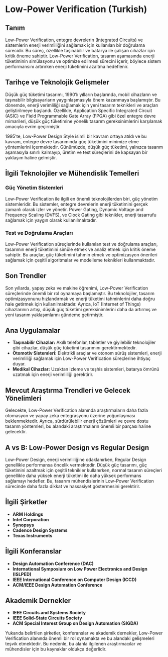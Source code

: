 # Low-Power Verification (Turkish)

## Tanım

Low-Power Verification, entegre devrelerin (Integrated Circuits) ve sistemlerin enerji verimliliğini sağlamak için kullanılan bir doğrulama sürecidir. Bu süreç, özellikle taşınabilir ve batarya ile çalışan cihazlar için kritik öneme sahiptir. Low-Power Verification, tasarım aşamasında enerji tüketiminin simülasyonu ve optimize edilmesi sürecini içerir, böylece sistem performansını artırırken enerji tüketimini azaltma hedeflenir.

## Tarihçe ve Teknolojik Gelişmeler

Düşük güç tüketimi tasarımı, 1990’lı yılların başlarında, mobil cihazların ve taşınabilir bilgisayarların yaygınlaşmasıyla önem kazanmaya başlamıştır. Bu dönemde, enerji verimliliği sağlamak için yeni tasarım teknikleri ve araçları geliştirilmeye başlandı. Özellikle, Application Specific Integrated Circuit (ASIC) ve Field Programmable Gate Array (FPGA) gibi özel entegre devre mimarileri, düşük güç tüketimine yönelik tasarım gereksinimlerini karşılamak amacıyla evrim geçirmiştir.

1995'te, Low-Power Design Style isimli bir kavram ortaya atıldı ve bu kavram, entegre devre tasarımında güç tüketimini minimize etme yöntemlerini içermektedir. Günümüzde, düşük güç tüketimi, yalnızca tasarım aşamasıyla sınırlı kalmayıp, üretim ve test süreçlerini de kapsayan bir yaklaşım haline gelmiştir.

## İlgili Teknolojiler ve Mühendislik Temelleri

### Güç Yönetim Sistemleri

Low-Power Verification ile ilgili en önemli teknolojilerden biri, güç yönetim sistemleridir. Bu sistemler, entegre devrelerin enerji tüketimini gerçek zamanlı olarak izler ve yönetir. Power Gating, Dynamic Voltage and Frequency Scaling (DVFS), ve Clock Gating gibi teknikler, enerji tasarrufu sağlamak için yaygın olarak kullanılmaktadır.

### Test ve Doğrulama Araçları

Low-Power Verification süreçlerinde kullanılan test ve doğrulama araçları, tasarımın enerji tüketimini simüle etmek ve analiz etmek için kritik öneme sahiptir. Bu araçlar, güç tüketimini tahmin etmek ve optimizasyon önerileri sağlamak için çeşitli algoritmalar ve modelleme teknikleri kullanmaktadır.

## Son Trendler

Son yıllarda, yapay zeka ve makine öğrenimi, Low-Power Verification süreçlerinde önemli bir rol oynamaya başlamıştır. Bu teknolojiler, tasarım optimizasyonunu hızlandırmak ve enerji tüketimi tahminlerini daha doğru hale getirmek için kullanılmaktadır. Ayrıca, IoT (Internet of Things) cihazlarının artışı, düşük güç tüketimi gereksinimlerini daha da artırmış ve yeni tasarım yaklaşımlarını gündeme getirmiştir.

## Ana Uygulamalar

- **Taşınabilir Cihazlar:** Akıllı telefonlar, tabletler ve giyilebilir teknolojiler gibi cihazlar, düşük güç tüketimi tasarımını gerektirmektedir.
- **Otomotiv Sistemleri:** Elektrikli araçlar ve otonom sürüş sistemleri, enerji verimliliği sağlamak için Low-Power Verification süreçlerine ihtiyaç duyar.
- **Medikal Cihazlar:** Uzaktan izleme ve teşhis sistemleri, batarya ömrünü uzatmak için enerji verimliliği gerektirir.

## Mevcut Araştırma Trendleri ve Gelecek Yönelimleri

Gelecekte, Low-Power Verification alanında araştırmaların daha fazla otomasyon ve yapay zeka entegrasyonu üzerine yoğunlaşması beklenmektedir. Ayrıca, sürdürülebilir enerji çözümleri ve çevre dostu tasarım yöntemleri, bu alandaki araştırmaların önemli bir parçası haline gelecektir.

## A vs B: Low-Power Design vs Regular Design

Low-Power Design, enerji verimliliğine odaklanırken, Regular Design genellikle performansa öncelik vermektedir. Düşük güç tasarımı, güç tüketimini azaltmak için çeşitli teknikler kullanırken, normal tasarım süreçleri genellikle daha yüksek enerji tüketimi ile daha yüksek performans sağlamayı hedefler. Bu, tasarım mühendislerinin Low-Power Verification sürecinde daha fazla dikkat ve hassasiyet göstermesini gerektirir.

## İlgili Şirketler

- **ARM Holdings**
- **Intel Corporation**
- **Synopsys**
- **Cadence Design Systems**
- **Texas Instruments**

## İlgili Konferanslar

- **Design Automation Conference (DAC)**
- **International Symposium on Low Power Electronics and Design (ISLPED)**
- **IEEE International Conference on Computer Design (ICCD)**
- **ACM/IEEE Design Automation Conference**

## Akademik Dernekler

- **IEEE Circuits and Systems Society**
- **IEEE Solid-State Circuits Society**
- **ACM Special Interest Group on Design Automation (SIGDA)**

Yukarıda belirtilen şirketler, konferanslar ve akademik dernekler, Low-Power Verification alanında önemli bir rol oynamakta ve bu alandaki gelişmeleri teşvik etmektedir. Bu nedenle, bu alanla ilgilenen araştırmacılar ve mühendisler için bu kaynaklar oldukça değerlidir.